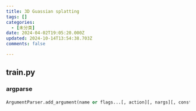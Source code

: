 ```yaml
---
title: 3D Guassian splatting
tags: []
categories:
  - [未分类]
date: 2024-04-02T19:05:20.000Z
updated: 2024-10-14T13:54:38.703Z
comments: false

---
```


<!--more-->
## train.py

### argparse

#### 

```python
ArgumentParser.add_argument(name or flags...[, action][, nargs][, const][, default][, type][, choices][, required][, help][, metavar][, dest])
```